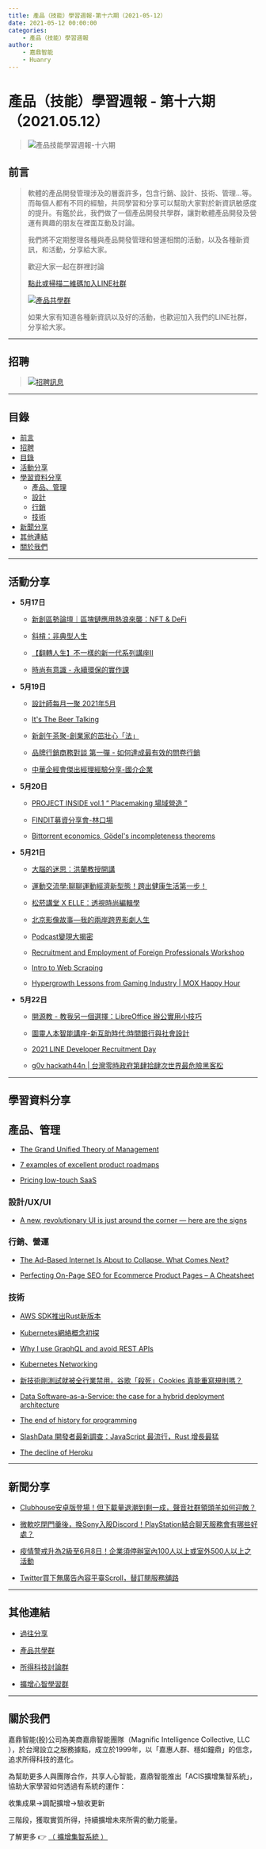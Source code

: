 ```yaml
---
title: 產品（技能）學習週報-第十六期（2021-05-12）
date: 2021-05-12 00:00:00
categories:
	- 產品（技能）學習週報
author:
	- 嘉鼎智能
	- Huanry
---
```

# 產品（技能）學習週報 - 第十六期（2021.05.12）


>![產品技能學習週報-十六期](/img/pm/16.png)

## 前言

>軟體的產品開發管理涉及的層面許多，包含行銷、設計、技術、管理...等。而每個人都有不同的經驗，共同學習和分享可以幫助大家對於新資訊敏感度的提升。有鑑於此，我們做了一個產品開發共學群，讓對軟體產品開發及營運有興趣的朋友在裡面互動及討論。
>
>我們將不定期整理各種與產品開發管理和營運相關的活動，以及各種新資訊，和活動，分享給大家。
>
>歡迎大家一起在群裡討論
>
>[點此或掃描二維碼加入LINE社群](https://line.me/ti/g2/Dj4AkbdDsY6o4D_CdDUB6Q)
>
>[![產品共學群](/img/產品共學群.jpg)](https://line.me/ti/g2/Dj4AkbdDsY6o4D_CdDUB6Q)
>
>如果大家有知道各種新資訊以及好的活動，也歡迎加入我們的LINE社群，分享給大家。

---
## 招聘
>[![招聘訊息](/img//pm/hire1.png)](https://bit.ly/3dUriVV)

---
## 目錄
- [前言](#前言)
- [招聘](#招聘)
- [目錄](#目錄)
- [活動分享](#活動分享)
- [學習資料分享](#學習資料分享)
	- [產品、管理](#產品、管理)
	- [設計](#設計/UX/UI)
	- [行銷](#行銷、營運)
	- [技術](#技術)
- [新聞分享](#新聞分享)
- [其他連結](#其他連結)
- [關於我們](#關於我們)

---
## 活動分享

- **5月17日**
	- [新創區勢論壇｜區塊鏈應用熱浪來襲：NFT & DeFi](https://www.accupass.com/event/2105031146101609925030)

	- [斜槓：非典型人生](https://www.accupass.com/event/2105041326364886541840)

	- [【翻轉人生】不一樣的新一代系列講座II](https://www.accupass.com/event/2105060710582645295200)

	- [時尚有意識 - 永續環保的實作課](https://www.accupass.com/event/2105070855261150105593)
- **5月19日**
	- [設計師每月一聚 2021年5月](https://www.accupass.com/event/2104220735111531122567)

	- [It's The Beer Talking](https://www.accupass.com/event/2104131532092605579630)

	- [新創午茶聚-創業家的茁壯心「法」](https://www.accupass.com/event/2105040551027876260940)

	- [品牌行銷商務對談 第一彈 - 如何達成最有效的問卷行銷](https://www.accupass.com/event/2104230232162119506274)

	- [中華企經會傑出經理經驗分享-國介企業](https://www.accupass.com/event/2104230744271725601820)
- **5月20日**
	- [PROJECT INSIDE vol.1 “ Placemaking 場域營造 ”](https://www.accupass.com/event/2104261305501601058174)

	- [FINDIT募資分享會-林口場](https://www.accupass.com/event/2103290830377752641740)

	- [Bittorrent economics, Gödel's incompleteness theorems](https://www.meetup.com/Papers-We-Love-Taipei-Taiwan/events/277916656)
- **5月21日**
	- [大腦的迷思：洪蘭教授開講](https://www.accupass.com/event/2103240758251526223910)

	- [運動交流學:聊聊運動經濟新型態！跨出健康生活第一步！](https://www.accupass.com/event/2105040101341617124708)

	- [松菸講堂 X ELLE：透視時尚編輯學](https://www.accupass.com/event/2105031507401794030929)

	- [北京影像故事—我的兩岸跨界影劇人生](https://www.accupass.com/event/2105051001403408346250)

	- [Podcast變現大揭密](https://www.accupass.com/event/2105080351571255218355)

	- [Recruitment and Employment of Foreign Professionals Workshop](https://www.accupass.com/event/2105050117551327761844)

	- [Intro to Web Scraping](https://www.eventbrite.com/e/intro-to-web-scraping-tickets-153449538701?aff=ebdssbdestsearch)

	- [Hypergrowth Lessons from Gaming Industry | MOX Happy Hour](https://www.eventbrite.com/e/hypergrowth-lessons-from-gaming-industry-mox-happy-hour-tickets-151002128431?aff=ebdssbdestsearch)
- **5月22日**
	- [開源教 - 教我另一個選擇：LibreOffice 辦公實用小技巧](https://ocftw.kktix.cc/events/20210522-libreoffice)

	- [圖靈人本智能講座-新互助時代:時間銀行與社會設計](https://scu-turing.kktix.cc/events/turingspeech-0522)

	- [2021 LINE Developer Recruitment Day](https://linegroup.kktix.cc/events/20210522-devel)

	- [g0v hackath44n | 台灣零時政府第肆拾肆次世界最危險黑客松](https://g0v-jothon.kktix.cc/events/g0v-hackath44n)

---
## 學習資料分享

## 產品、管理

- [The Grand Unified Theory of Management](https://jitha.me/theory-of-constraints/)

- [7 examples of excellent product roadmaps](https://www.productboard.com/blog/7-product-roadmap-examples/)

- [Pricing low-touch SaaS](https://stripe.com/zh-cn-us/atlas/guides/saas-pricing)

### 設計/UX/UI

- [A new, revolutionary UI is just around the corner — here are the signs](https://uxdesign.cc/a-new-revolutionary-ui-is-just-around-the-corner-here-are-the-signs-6c6da0fad5ac)


### 行銷、營運

- [The Ad-Based Internet Is About to Collapse. What Comes Next?](https://onezero.medium.com/the-ad-based-internet-is-about-to-collapse-what-comes-next-48e31d648a35)

- [Perfecting On-Page SEO for Ecommerce Product Pages – A Cheatsheet](https://www.aira.net/blog/perfecting-on-page-seo-for-ecommerce-product-pages-a-cheatsheet)

### 技術

- [AWS SDK推出Rust新版本](https://ithome.com.tw/news/144303)

- [Kubernetes網絡概念初探](https://mp.weixin.qq.com/s/gMwQn2Gvh9bYtexhb_FL2Q)

- [Why I use GraphQL and avoid REST APIs](https://desiatov.com/why-graphql)

- [Kubernetes Networking](https://dominik-tornow.medium.com/kubernetes-networking-22ea81af44d0)

- [新技術剛測試就被全行業禁用，谷歌「殺死」Cookies 真能重寫規則嗎？](https://www.infoq.cn/article/zNhAd3i1tWQZtbSk9703)

- [Data Software-as-a-Service: the case for a hybrid deployment architecture](https://towardsdatascience.com/data-software-as-a-service-the-case-for-a-hybrid-deployment-architecture-c696ceaf9ef1)

- [The end of history for programming](https://www.haskellforall.com/2021/04/the-end-of-history-for-programming.html)

- [SlashData 開發者最新調查：JavaScript 最流行，Rust 增長最猛](https://www.infoq.cn/article/BBhqVJqhFgidBkDgPg0e)

- [The decline of Heroku](https://www.infoworld.com/article/3614210/the-decline-of-heroku.html?page=2)

---
## 新聞分享

- [Clubhouse安卓版登場！但下載量退潮到剩一成，聲音社群領頭羊如何迎敵？](https://www.bnext.com.tw/article/62756/clubhouse-android-release)

- [微軟吃閉門羹後，換Sony入股Discord！PlayStation結合聊天服務會有哪些好處？](https://www.bnext.com.tw/article/62680/sony-discord-partnership)

- [疫情警戒升為2級至6月8日！企業須停辦室內100人以上或室外500人以上之活動](https://ithome.com.tw/news/144334)

- [Twitter買下無廣告內容平臺Scroll，替訂閱服務舖路](https://ithome.com.tw/news/144193)

---
## 其他連結

- [過往分享](/categories/產品（技能）學習週報)

- [產品共學群](https://line.me/ti/g2/Dj4AkbdDsY6o4D_CdDUB6Q?utm_source=invitation&utm_medium=link_copy&utm_campaign=default)

- [所得科技討論群](https://line.me/ti/g2/asPFU-0w4o9MIRSBdb4gtg?utm_source=invitation&utm_medium=link_copy&utm_campaign=default)

- [擴增心智學習群](https://line.me/ti/g2/asPFU-0w4o9MIRSBdb4gtg?utm_source=invitation&utm_medium=link_copy&utm_campaign=default)

---

## 關於我們
嘉鼎智能(股)公司為美商嘉鼎智能團隊（Magnific Intelligence Collective, LLC ），於台灣設立之服務據點，成立於1999年，以「嘉惠人群、穩如鐘鼎」的信念，追求所得科技的進化。 

為幫助更多人與團隊合作，共享人心智能，嘉鼎智能推出「ACIS擴增集智系統」，協助大家學習如何透過有系統的運作：

 收集成果->調配擴增->驗收更新

三階段，獲取實質所得，持續擴增未來所需的動力能量。 

了解更多 👉 [（ 擴增集智系統 ）](https://acis.magnific.biz)